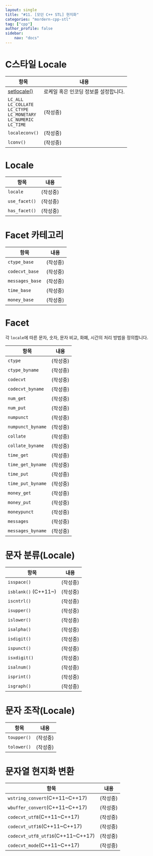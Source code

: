 ```yaml
---
layout: single
title: "#11. [모던 C++ STL] 현지화"
categories: "mordern-cpp-stl"
tag: ["cpp"]
author_profile: false
sidebar: 
    nav: "docs"
---
```


# C스타일 Locale

|항목|내용|
|--|--|
|[setlocale()](https://tango1202.github.io/classic-cpp-guide/classic-cpp-guide-string/#%EB%A9%80%ED%8B%B0-%EB%B0%94%EC%9D%B4%ED%8A%B8-%EB%AC%B8%EC%9E%90%EC%97%B4)|로케일 혹은 인코딩 정보를 설정합니다.|
|`LC_ALL`<br>`LC_COLLATE`<br>`LC_CTYPE`<br>`LC_MONETARY`<br>`LC_NUMERIC`<br>`LC_TIME`|(작성중)|
|`localeconv()`|(작성중)|
|`lconv()`|(작성중)|

# Locale

|항목|내용|
|--|--|
|`locale`|(작성중)|
|`use_facet()`|(작성중)|
|`has_facet()`|(작성중)|

# Facet 카테고리

|항목|내용|
|--|--|
|`ctype_base`|(작성중)|
|`codecvt_base`|(작성중)|
|`messages_base`|(작성중)|
|`time_base`|(작성중)|
|`money_base`|(작성중)|

# Facet

각 `locale`에 따른 문자, 숫자, 문자 비교, 화폐, 시간의 처리 방법을 정의합니다.

|항목|내용|
|--|--|
|`ctype`|(작성중)|
|`ctype_byname`|(작성중)|
|`codecvt`|(작성중)|
|`codecvt_byname`|(작성중)|
|`num_get`|(작성중)|
|`num_put`|(작성중)|
|`numpunct`|(작성중)|
|`numpunct_byname`|(작성중)|
|`collate`|(작성중)|
|`collate_byname`|(작성중)|
|`time_get`|(작성중)|
|`time_get_byname`|(작성중)|
|`time_put`|(작성중)|
|`time_put_byname`|(작성중)|
|`money_get`|(작성중)|
|`money_put`|(작성중)|
|`moneypunct`|(작성중)|
|`messages`|(작성중)|
|`messages_byname`|(작성중)|

# 문자 분류(Locale)

|항목|내용|
|--|--|
|`isspace()`|(작성중)|
|`isblank()` (C++11~)|(작성중)|
|`iscntrl()`|(작성중)|
|`isupper()`|(작성중)|
|`islower()`|(작성중)|
|`isalpha()`|(작성중)|
|`isdigit()`|(작성중)|
|`ispunct()`|(작성중)|
|`isxdigit()`|(작성중)|
|`isalnum()`|(작성중)|
|`isprint()`|(작성중)|
|`isgraph()`|(작성중)|

# 문자 조작(Locale)

|항목|내용|
|--|--|
|`toupper()`|(작성중)|
|`tolower()`|(작성중)|

# 문자열 현지화 변환

|항목|내용|
|--|--|
|`wstring_convert`(C++11~C++17)|(작성중)|
|`wbuffer_convert`(C++11~C++17)|(작성중)|
|`codecvt_utf8`(C++11~C++17)|(작성중)|
|`codecvt_utf16`(C++11~C++17)|(작성중)|
|`codecvt_utf8_utf16`(C++11~C++17)|(작성중)|
|`codecvt_mode`(C++11~C++17)|(작성중)|

